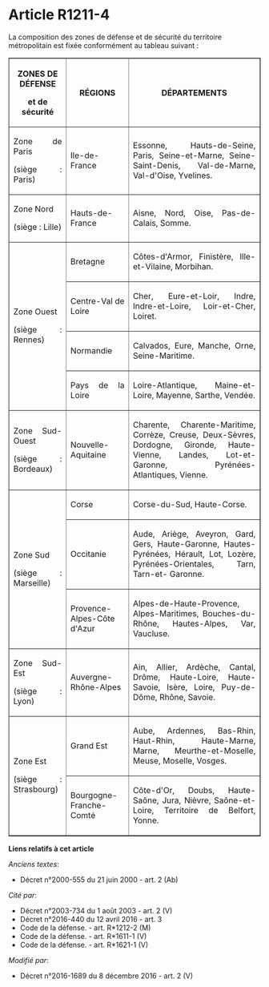 # Article R1211-4

La composition des zones de défense et de sécurité du territoire métropolitain est fixée conformément au tableau suivant :

<table border="1">
  <tbody>
    <tr>
      <th>

ZONES DE DÉFENSE

et de sécurité

</th>
      <th>

RÉGIONS</th>
      <th>

DÉPARTEMENTS</th>
    </tr>
    <tr>
      <td align="justify">

Zone de Paris

(siège : Paris)

</td>
      <td align="justify">

Ile-de-France</td>
      <td align="justify">

Essonne, Hauts-de-Seine, Paris, Seine-et-Marne, Seine-Saint-Denis, Val-de-Marne, Val-d'Oise, Yvelines.</td>
    </tr>
    <tr>
      <td align="justify">

Zone Nord

(siège : Lille)

</td>
      <td align="justify">

Hauts-de-France</td>
      <td align="justify">

Aisne, Nord, Oise, Pas-de-Calais, Somme.</td>
    </tr>
    <tr>
      <td align="justify" rowspan="4">

Zone Ouest

(siège : Rennes)

</td>
      <td align="justify">

Bretagne</td>
      <td align="justify">

Côtes-d'Armor, Finistère, Ille-et-Vilaine, Morbihan.</td>
    </tr>
    <tr>
      <td align="justify">

Centre-Val de Loire</td>
      <td align="justify">

Cher, Eure-et-Loir, Indre, Indre-et-Loire, Loir-et-Cher, Loiret.</td>
    </tr>
    <tr>
      <td align="justify">

Normandie</td>
      <td align="justify">

Calvados, Eure, Manche, Orne, Seine-Maritime.</td>
    </tr>
    <tr>
      <td align="justify">

Pays de la Loire</td>
      <td align="justify">

Loire-Atlantique, Maine-et-Loire, Mayenne, Sarthe, Vendée.</td>
    </tr>
    <tr>
      <td align="justify">

Zone Sud-Ouest

(siège : Bordeaux)

</td>
      <td align="justify">

Nouvelle-Aquitaine</td>
      <td align="justify">

Charente, Charente-Maritime, Corrèze, Creuse, Deux-Sèvres, Dordogne, Gironde, Haute-Vienne, Landes, Lot-et-Garonne, Pyrénées-
Atlantiques, Vienne.</td>
    </tr>
    <tr>
      <td align="justify" rowspan="3">

Zone Sud

(siège : Marseille)

</td>
      <td align="justify">

Corse</td>
      <td align="justify">

Corse-du-Sud, Haute-Corse.</td>
    </tr>
    <tr>
      <td align="justify">

Occitanie</td>
      <td align="justify">

Aude, Ariège, Aveyron, Gard, Gers, Haute-Garonne, Hautes-Pyrénées, Hérault, Lot, Lozère, Pyrénées-Orientales, Tarn, Tarn-et-
Garonne.</td>
    </tr>
    <tr>
      <td align="justify">

Provence-Alpes-Côte d'Azur</td>
      <td align="justify">

Alpes-de-Haute-Provence, Alpes-Maritimes, Bouches-du-Rhône, Hautes-Alpes, Var, Vaucluse.</td>
    </tr>
    <tr>
      <td align="justify">

Zone Sud-Est

(siège : Lyon)

</td>
      <td align="justify">

Auvergne-Rhône-Alpes</td>
      <td align="justify">

Ain, Allier, Ardèche, Cantal, Drôme, Haute-Loire, Haute-Savoie, Isère, Loire, Puy-de-Dôme, Rhône, Savoie.</td>
    </tr>
    <tr>
      <td align="justify" rowspan="2">

Zone Est

(siège : Strasbourg)

</td>
      <td align="justify">

Grand Est</td>
      <td align="justify">

Aube, Ardennes, Bas-Rhin, Haut-Rhin, Haute-Marne, Marne, Meurthe-et-Moselle, Meuse, Moselle, Vosges.</td>
    </tr>
    <tr>
      <td align="justify">

Bourgogne-Franche-Comté</td>
      <td align="justify">

Côte-d'Or, Doubs, Haute-Saône, Jura, Nièvre, Saône-et-Loire, Territoire de Belfort, Yonne.</td>
    </tr>
  </tbody>
</table>

**Liens relatifs à cet article**

_Anciens textes_:

  - Décret n°2000-555 du 21 juin 2000 - art. 2 (Ab)

_Cité par_:

  - Décret n°2003-734 du 1 août 2003 - art. 2 (V)
  - Décret n°2016-440 du 12 avril 2016 - art. 3
  - Code de la défense. - art. R*1212-2 (M)
  - Code de la défense. - art. R*1611-1 (V)
  - Code de la défense. - art. R*1621-1 (V)

_Modifié par_:

  - Décret n°2016-1689 du 8 décembre 2016 - art. 2 (V)
